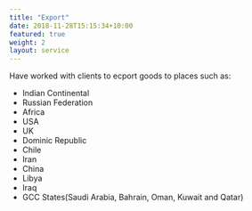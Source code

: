 ```yaml
--- 
title: "Export" 
date: 2018-11-28T15:15:34+10:00 
featured: true 
weight: 2 
layout: service 
--- 
```

 
Have worked with clients to ecport goods to places such as:
- Indian Continental
- Russian Federation
- Africa
- USA
- UK
- Dominic Republic
- Chile
- Iran
- China
- Libya
- Iraq
- GCC States(Saudi Arabia, Bahrain, Oman, Kuwait and Qatar)
 
 
